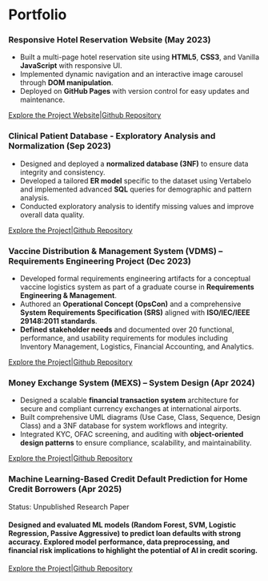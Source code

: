 # Portfolio

### Responsive Hotel Reservation Website  (May 2023)
- Built a multi-page hotel reservation site using **HTML5**, **CSS3**, and Vanilla **JavaScript** with responsive UI.
- Implemented dynamic navigation and an interactive image carousel through **DOM manipulation**.
- Deployed on **GitHub Pages** with version control for easy updates and maintenance.

[Explore the Project Website](https://rishabh06704.github.io/Hotel-Reservation-Website-Design/)|[Github Repository](https://github.com/rishabh06704/Hotel-Reservation-Website-Design)


### Clinical Patient Database - Exploratory Analysis and Normalization (Sep 2023)
- Designed and deployed a **normalized database (3NF)** to ensure data integrity and consistency. 
- Developed a tailored **ER model** specific to the dataset using Vertabelo and implemented advanced **SQL** queries for demographic and pattern analysis.
- Conducted exploratory analysis to identify missing values and improve overall data quality.

[Explore the Project](https://rishabh06704.github.io/clinical-patient-database-project/)|[Github Repository](https://github.com/rishabh06704/clinical-patient-database-project)


### Vaccine Distribution & Management System (VDMS) – Requirements Engineering Project (Dec 2023)
- Developed formal requirements engineering artifacts for a conceptual vaccine logistics system as part of a graduate course in **Requirements Engineering & Management**.
- Authored an **Operational Concept (OpsCon)** and a comprehensive **System Requirements Specification (SRS)** aligned with **ISO/IEC/IEEE 29148:2011 standards**.
- **Defined stakeholder needs** and documented over 20 functional, performance, and usability requirements for modules including Inventory Management, Logistics, Financial Accounting, and Analytics.

[Explore the Project](https://rishabh06704.github.io/vdms-requirements-engineering/)|[Github Repository](https://github.com/rishabh06704/vdms-requirements-engineering/)

### Money Exchange System (MEXS) – System Design  (Apr 2024)
- Designed a scalable **financial transaction system** architecture for secure and compliant currency exchanges at international airports.  
- Built comprehensive UML diagrams (Use Case, Class, Sequence, Design Class) and a 3NF database for system workflows and integrity.
- Integrated KYC, OFAC screening, and auditing with **object-oriented design patterns** to ensure compliance, scalability, and maintainability.

[Explore the Project](https://rishabh06704.github.io/Money-Exchange-System-Design/)|[Github Repository](https://github.com/rishabh06704/Money-Exchange-System-Design)


### Machine Learning-Based Credit Default Prediction for Home Credit Borrowers (Apr 2025)
Status: Unpublished Research Paper  
#### Designed and evaluated ML models (Random Forest, SVM, Logistic Regression, Passive Aggressive) to predict loan defaults with strong accuracy. Explored model performance, data preprocessing, and financial risk implications to highlight the potential of AI in credit scoring.

[Explore the Project](https://rishabh06704.github.io/Money-Exchange-System-Design/)|[Github Repository](https://github.com/rishabh06704/Money-Exchange-System-Design)

